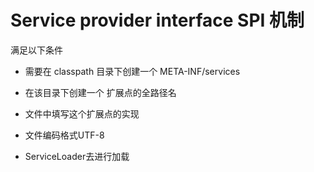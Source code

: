 # Service provider interface SPI 机制

满足以下条件

- 需要在 classpath 目录下创建一个 META-INF/services

- 在该目录下创建一个 扩展点的全路径名

- 文件中填写这个扩展点的实现

- 文件编码格式UTF-8

- ServiceLoader去进行加载
